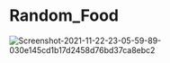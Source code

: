 # Random_Food
<img src="https://i.ibb.co/q01QCTS/Screenshot-2021-11-22-23-05-59-89-030e145cd1b17d2458d76bd37ca8ebc2.jpg" alt="Screenshot-2021-11-22-23-05-59-89-030e145cd1b17d2458d76bd37ca8ebc2" border="0" />
